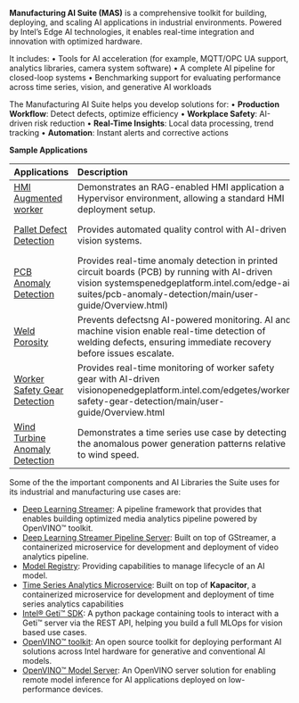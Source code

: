 
**Manufacturing AI Suite (MAS)** is a comprehensive toolkit for building, deploying, and scaling AI applications in industrial environments. Powered by Intel’s Edge AI technologies, it enables real-time integration and innovation with optimized hardware.

It includes:
•	Tools for AI acceleration (for example, MQTT/OPC UA support, analytics libraries, camera system software)
•	A complete AI pipeline for closed-loop systems
•	Benchmarking support for evaluating performance across time series, vision, and generative AI workloads

The Manufacturing AI Suite helps you develop solutions for:
•	**Production Workflow**: Detect defects, optimize efficiency
•	**Workplace Safety**: AI-driven risk reduction
•	**Real-Time Insights**: Local data processing, trend tracking
•	**Automation**: Instant alerts and corrective actions

**Sample Applications**

| Applications | Description | User Guide |
|:------------|:------------|:-----------|
| [HMI Augmented worker](./hmi-augmented-worker/) | Demonstrates an RAG-enabled HMI application a Hypervisor environment, allowing a standard HMI deployment setup. | https://docs.openedgeplatform.intel.com/edge-ai-suites/hmi-augmented-worker/main/user-guide/overview.html |
| [Pallet Defect Detection](industrial-edge-insights-vision/apps/pallet-defect-detection) | Provides automated quality control with AI-driven vision systems. | [Link](https://docs.openedgeplatform.intel.com/edge-ai-suites/pallet-defect-detection/main/user-guide/Overview |
| [PCB Anomaly Detection](industrial-edge-insights-vision/apps/pcb-anomaly-detection) | Provides real-time anomaly detection in printed circuit boards (PCB) by running with AI-driven vision systemspenedgeplatform.intel.com/edge-ai-suites/pcb-anomaly-detection/main/user-guide/Overview.html) |
| [Weld Porosity](industrial-edge-insights-vision/apps/weld-porosity) | Prevents defectsng AI-powered monitoring. AI and machine vision enable real-time detection of welding defects, ensuring immediate recovery before issues escalate. | https://docs.openedgeplatform.intel.com/edge-ai-suites/weld-porosity/main/user-guide/Overview.html |
| [Worker Safety Gear Detection](industrial-edge-insights-vision/apps/worker-safety-gear-detection) | Provides real-time monitoring of worker safety gear with AI-driven visionopenedgeplatform.intel.com/edgetes/worker-safety-gear-detection/main/user-guide/Overview.html |
| [Wind Turbine Anomaly Detection](wind-turbine-anomaly-detection/) | Demonstrates a time series use case by detecting the anomalous power generation patterns relative to wind speed. | [Link](https://docs.openedgeplatform.intel.com/2025.1/edge-ai-suites/wind-turbine-anomaly-detection.html |


Some of the the  important components and AI Libraries the Suite uses for its industrial
and manufacturing use cases are:

- [Deep Learning Streamer](https://github.com/open-edge-platform/edge-ai-libraries/tree/main/libraries/dl-streamer): A pipeline framework that provides that enables building optimized media analytics pipeline powered by OpenVINO&trade; toolkit.
- [Deep Learning Streamer Pipeline Server](https://github.com/open-edge-platform/edge-ai-libraries/tree/main/microservices/dlstreamer-pipeline-server): Built on top of GStreamer, a containerized microservice for development and deployment of video analytics pipeline.
- [Model Registry](https://github.com/open-edge-platform/edge-ai-libraries/tree/main/microservices/model-registry): Providing capabilities to manage lifecycle of an AI model.
- [Time Series Analytics Microservice](https://github.com/open-edge-platform/edge-ai-libraries/tree/main/microservices/time-series-analytics): Built on top of **Kapacitor**, a containerized microservice for development and deployment of time series analytics capabilities
- [Intel&reg; Geti&trade; SDK](https://github.com/open-edge-platform/geti-sdk): A python package containing tools to interact with a Geti&trade; server via the REST API, helping you build a full MLOps for vision based use cases.
- [OpenVINO&trade; toolkit](https://github.com/openvinotoolkit/openvino): An open source toolkit for deploying performant AI solutions across Intel hardware for generative and conventional AI models.
- [OpenVINO&trade; Model Server](https://github.com/openvinotoolkit/model_server): An OpenVINO server solution for enabling remote model inference for AI applications deployed on low-performance devices.
